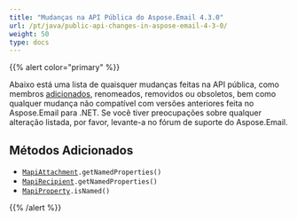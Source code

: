 ```yaml
---
title: "Mudanças na API Pública do Aspose.Email 4.3.0"
url: /pt/java/public-api-changes-in-aspose-email-4-3-0/
weight: 50
type: docs
---
```


{{% alert color="primary" %}} 

Abaixo está uma lista de quaisquer mudanças feitas na API pública, como membros [adicionados](/email/java/public-api-changes-in-aspose-email-4-3-0/), renomeados, removidos ou obsoletos, bem como qualquer mudança não compatível com versões anteriores feita no Aspose.Email para .NET. Se você tiver preocupações sobre qualquer alteração listada, por favor, levante-a no fórum de suporte do Aspose.Email.

## **Métodos Adicionados**
- [`MapiAttachment`](https://apireference.aspose.com/email/java/com.aspose.email/MapiAttachment)`.getNamedProperties()`
- [`MapiRecipient`](https://apireference.aspose.com/email/java/com.aspose.email.class-use/MapiRecipient)`.getNamedProperties()`
- [`MapiProperty`](https://apireference.aspose.com/email/java/com.aspose.email.class-use/MapiProperty)`.isNamed()`

{{% /alert %}}